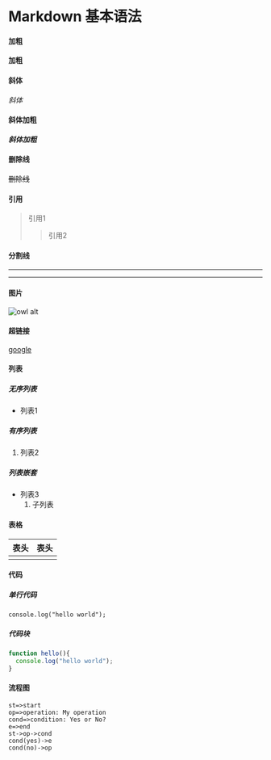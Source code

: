 # Markdown 基本语法

#### 加粗

**加粗**



#### 斜体

*斜体*



#### 斜体加粗

***斜体加粗***



#### 删除线

~~删除线~~



#### 引用

> 引用1
>
> > 引用2



#### 分割线

***

***



#### 图片

![owl alt](/Users/louis/Pictures/0d4d842f8c02417db228078d9904fc1f.gif "owl title")



#### 超链接

[google](https://www.google.com)



#### 列表

##### 无序列表

- 列表1



##### 有序列表

1. 列表2



##### 列表嵌套

- 列表3
  1. 子列表



#### 表格

| 表头 | 表头 |
| ---- | ---- |
|      |      |



#### 代码

##### 单行代码

`console.log("hello world");`

##### 代码块

```javascript
function hello(){
  console.log("hello world");
}
```



#### 流程图

```flow
st=>start
op=>operation: My operation
cond=>condition: Yes or No?
e=>end
st->op->cond
cond(yes)->e
cond(no)->op
```

